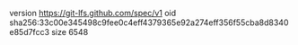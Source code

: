 version https://git-lfs.github.com/spec/v1
oid sha256:33c00e345498c9fee0c4eff4379365e92a274eff356f55cba8d8340e85d7fcc3
size 6548
